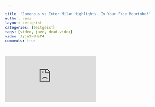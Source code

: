 ```yaml
---

title: 'Juventus vs Inter Milan Highlights. In Your Face Mourinho!'
author: rami
layout: zeitgeist 
categories: [Zeitgeist]
tags: [video, juve, dead-video]
video: Jyja9w5MeP4
comments: true

---
```


<div class="iframe-container">
  <iframe src="https://www.youtube-nocookie.com/embed/Jyja9w5MeP4" frameborder="0" allow="autoplay; encrypted-media" allowfullscreen></iframe>
</div>
